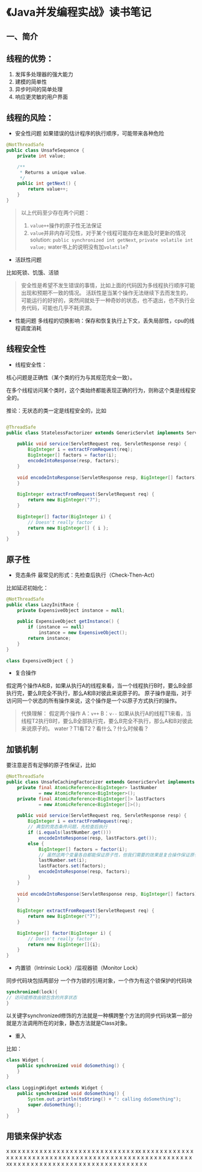 # 《Java并发编程实战》读书笔记

## 一、简介

线程的**优势**：
--
1. 发挥多处理器的强大能力
2. 建模的简单性
3. 异步时间的简单处理
4. 响应更灵敏的用户界面

线程的**风险**：
--
* 安全性问题
如果错误的估计程序的执行顺序，可能带来各种危险
``` java
@NotThreadSafe
public class UnsafeSequence {
    private int value;

    /**
     * Returns a unique value.
     */
    public int getNext() {
        return value++;
    }
}
```

> 以上代码至少存在两个问题：
> 1. `value++`操作的原子性无法保证
> 2. `value`并非内存可见性，对于某个线程可能存在未能及时更新的情况
> solution: `public synchronized int getNext`, `private volatile int value;`
> water书上的说明没有加`volatile`?

* 活跃性问题

比如死锁、饥饿、活锁
> 安全性是希望不发生错误的事情，比如上面的代码因为多线程执行顺序可能出现和预期不一致的情况。
> 活跃性是当某个操作无法继续下去而发生的，可能运行的好好的，突然间就处于一种奇妙的状态，也不退出，也不执行业务代码，可能也几乎不耗资源。

* 性能问题
多线程的切换影响：保存和恢复执行上下文，丢失局部性，cpu的线程调度消耗

## 线程安全性

* 线程安全性：

核心问题是正确性（某个类的行为与其规范完全一致）。

在多个线程访问某个类时，这个类始终都能表现正确的行为，则称这个类是线程安全的。

推论：无状态的类一定是线程安全的，比如

``` java

@ThreadSafe
public class StatelessFactorizer extends GenericServlet implements Servlet {
 
    public void service(ServletRequest req, ServletResponse resp) {
        BigInteger i = extractFromRequest(req);
        BigInteger[] factors = factor(i);
        encodeIntoResponse(resp, factors);
    }
 
    void encodeIntoResponse(ServletResponse resp, BigInteger[] factors) {
    }
 
    BigInteger extractFromRequest(ServletRequest req) {
        return new BigInteger("7");
    }
 
    BigInteger[] factor(BigInteger i) {
        // Doesn't really factor
        return new BigInteger[] { i };
    }
}
```

原子性
--
* 竞态条件
最常见的形式：先检查后执行（Check-Then-Act）

比如延迟初始化：

``` java
@NotThreadSafe
public class LazyInitRace {
    private ExpensiveObject instance = null;
 
    public ExpensiveObject getInstance() {
        if (instance == null)
            instance = new ExpensiveObject();
        return instance;
    }
}
 
class ExpensiveObject { }
```

* 复合操作

假定两个操作A和B，如果从执行A的线程来看，当一个线程执行B时，要么B全部执行完，要么B完全不执行，那么A和B对彼此来说原子的。
原子操作是指，对于访问同一个状态的所有操作来说，这个操作是一个以原子方式执行的操作。

> 代换理解：
假定两个操作
A：`v++`
B：`v--`
如果从执行A的线程T1来看，当线程T2执行B时，要么B全部执行完，要么B完全不执行，那么A和B对彼此来说原子的。
water？T1看T2？看什么？什么时候看？

加锁机制
--
要注意是否有足够的原子性保证，比如


``` java
@NotThreadSafe
public class UnsafeCachingFactorizer extends GenericServlet implements Servlet {
    private final AtomicReference<BigInteger> lastNumber
            = new AtomicReference<BigInteger>();
    private final AtomicReference<BigInteger[]> lastFactors
            = new AtomicReference<BigInteger[]>();
 
    public void service(ServletRequest req, ServletResponse resp) {
        BigInteger i = extractFromRequest(req);
        // 典型的竞态条件问题，先检查后执行
        if (i.equals(lastNumber.get()))
            encodeIntoResponse(resp, lastFactors.get());
        else {
            BigInteger[] factors = factor(i);
            // 虽然这两个变量各自都能保证原子性，但我们需要的效果是复合操作保证原子性
            lastNumber.set(i);
            lastFactors.set(factors);
            encodeIntoResponse(resp, factors);
        }
    }
 
    void encodeIntoResponse(ServletResponse resp, BigInteger[] factors) {
    }
 
    BigInteger extractFromRequest(ServletRequest req) {
        return new BigInteger("7");
    }
 
    BigInteger[] factor(BigInteger i) {
        // Doesn't really factor
        return new BigInteger[]{i};
    }
}
```

* 内置锁（Intrinsic Lock）/监视器锁（Monitor Lock）

同步代码块包括两部分
一个作为锁的引用对象，一个作为有这个锁保护的代码块
``` java
synchronized(lock){
// 访问或修改由锁包含的共享状态
}
```
以关键字synchronized修饰的方法就是一种横跨整个方法的同步代码块第一部分就是方法调用所在的对象，静态方法就是Class对象。

* 重入

比如：

```java
class Widget {
    public synchronized void doSomething() {
    }
}
 
class LoggingWidget extends Widget {
    public synchronized void doSomething() {
        System.out.println(toString() + ": calling doSomething");
        super.doSomething();
    }
}
```

用锁来保护状态
--







x
xx
x
x
x
x
x
x
x
x
x
x
x
x
x
x
x
x
x
x
x
x
x
x
x
x
x
x
x
xx
x
x
x
x
x
x
x
x
x
x
x
x
x
x
x
x
x
x
x
x
x
x
x
x
x
x
x
x
x
x
x
x
x
x
x
x
x
x
x
x
x
x
x
x
x
x
x
x
x
x
x
x
x
x
x
xx
x
x
x
x
x
x
x
x
x
x
x
x
x
x
x
x
x
x
x
x
x
x
x
x
x
x
x
x
x
x
x